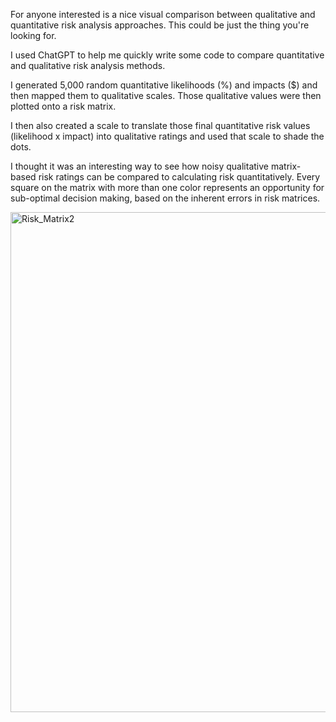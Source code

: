 For anyone interested is a nice visual comparison between qualitative and quantitative risk analysis approaches. This could be just the thing you're looking for.

I used ChatGPT to help me quickly write some code to compare quantitative and qualitative risk analysis methods.

I generated 5,000 random quantitative likelihoods (%) and impacts ($) and then mapped them to qualitative scales. Those qualitative values were then plotted onto a risk matrix.

I then also created a scale to translate those final quantitative risk values (likelihood x impact) into qualitative ratings and used that scale to shade the dots.

I thought it was an interesting way to see how noisy qualitative matrix-based risk ratings can be compared to calculating risk quantitatively. Every square on the matrix with more than one color represents an opportunity for sub-optimal decision making, based on the inherent errors in risk matrices.

<img width="1000" height="800" alt="Risk_Matrix2" src="https://github.com/user-attachments/assets/33fdfed1-002c-423c-822f-3ebf3082a84e" />
